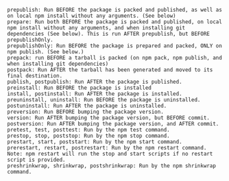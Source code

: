 
    prepublish: Run BEFORE the package is packed and published, as well as on local npm install without any arguments. (See below)
    prepare: Run both BEFORE the package is packed and published, on local npm install without any arguments, and when installing git dependencies (See below). This is run AFTER prepublish, but BEFORE prepublishOnly.
    prepublishOnly: Run BEFORE the package is prepared and packed, ONLY on npm publish. (See below.)
    prepack: run BEFORE a tarball is packed (on npm pack, npm publish, and when installing git dependencies)
    postpack: Run AFTER the tarball has been generated and moved to its final destination.
    publish, postpublish: Run AFTER the package is published.
    preinstall: Run BEFORE the package is installed
    install, postinstall: Run AFTER the package is installed.
    preuninstall, uninstall: Run BEFORE the package is uninstalled.
    postuninstall: Run AFTER the package is uninstalled.
    preversion: Run BEFORE bumping the package version.
    version: Run AFTER bumping the package version, but BEFORE commit.
    postversion: Run AFTER bumping the package version, and AFTER commit.
    pretest, test, posttest: Run by the npm test command.
    prestop, stop, poststop: Run by the npm stop command.
    prestart, start, poststart: Run by the npm start command.
    prerestart, restart, postrestart: Run by the npm restart command. Note: npm restart will run the stop and start scripts if no restart script is provided.
    preshrinkwrap, shrinkwrap, postshrinkwrap: Run by the npm shrinkwrap command.
